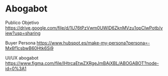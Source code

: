 # Abogabot

Publico Objetivo
https://drive.google.com/file/d/1U76tPzVwm0UWID6ZknMVzu1opCIwPotb/view?usp=sharing

Buyer Persona
https://www.hubspot.es/make-my-persona?persona=-Mx6f1csbwB60Htk6Sj9

UI/UX abogabot
https://www.figma.com/file/lHtrcaEtwZXRgeJmBAjXBL/ABOGABOT?node-id=0%3A1
